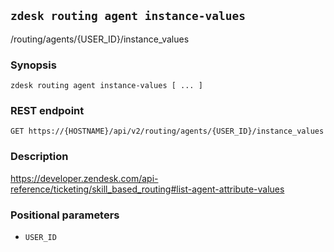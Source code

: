 ## `zdesk routing agent instance-values`

/routing/agents/{USER_ID}/instance_values

### Synopsis

    zdesk routing agent instance-values [ ... ]

### REST endpoint

    GET https://{HOSTNAME}/api/v2/routing/agents/{USER_ID}/instance_values

### Description

https://developer.zendesk.com/api-reference/ticketing/skill_based_routing#list-agent-attribute-values

### Positional parameters

* `USER_ID`

